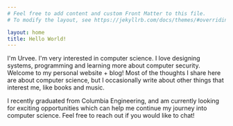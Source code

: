 ```yaml
---
# Feel free to add content and custom Front Matter to this file.
# To modify the layout, see https://jekyllrb.com/docs/themes/#overriding-theme-defaults

layout: home
title: Hello World!
---
```


I'm Urvee. I'm very interested in computer science. I love designing systems, programming and learning more about computer security. Welcome to my personal website + blog! Most of the thoughts I share here are about computer science, but I occasionally write about other things that interest me, like books and music.

I recently graduated from Columbia Engineering, and am currently looking for exciting opportunities which can help me continue my journey into computer science. Feel free to reach out if you would like to chat!
